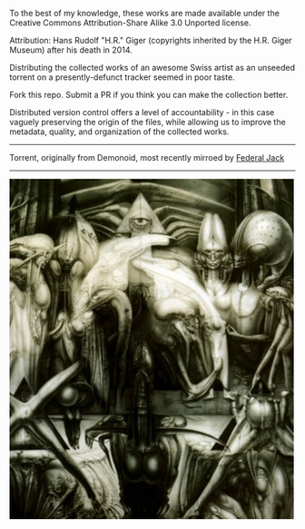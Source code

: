 To the best of my knowledge, these works are made available under the Creative Commons Attribution-Share Alike 3.0 Unported license.

Attribution: Hans Rudolf "H.R." Giger (copyrights inherited by the H.R. Giger Museum) after his death in 2014.

Distributing the collected works of an awesome Swiss artist as an unseeded torrent on a presently-defunct tracker seemed in poor taste.

Fork this repo. Submit a PR if you think you can make the collection better.

Distributed version control offers a level of accountability - in this case vaguely preserving the origin of the files, while allowing us to improve the metadata, quality, and organization of the collected works.

-----

Torrent, originally from Demonoid, most recently mirroed by [Federal Jack](http://www.federaljack.com/ebooks/Free%20Energy%20Ebooks/H.R.%20Giger%20Artbook/)

-----

![Example](029.JPG)

